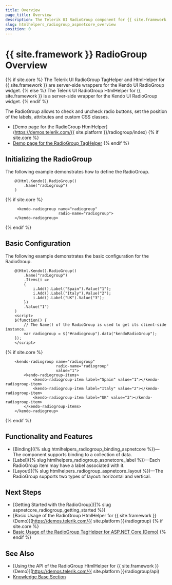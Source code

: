 ```yaml
---
title: Overview
page_title: Overview
description: The Telerik UI RadioGroup component for {{ site.framework }} provides a styled UI element that allows you to select a single item from a list of options.
slug: htmlhelpers_radiogroup_aspnetcore_overview
position: 0
---
```


# {{ site.framework }} RadioGroup Overview

{% if site.core %}
The Telerik UI RadioGroup TagHelper and HtmlHelper for {{ site.framework }} are server-side wrappers for the Kendo UI RadioGroup widget.
{% else %}
The Telerik UI RadioGroup HtmlHelper for {{ site.framework }} is a server-side wrapper for the Kendo UI RadioGroup widget.
{% endif %}

The RadioGroup allows to check and uncheck radio buttons, set the position of the labels, attributes and custom CSS classes.

* [Demo page for the RadioGroup HtmlHelper](https://demos.telerik.com/{{ site.platform }}/radiogroup/index)
{% if site.core %}
* [Demo page for the RadioGroup TagHelper](https://demos.telerik.com/aspnet-core/radiogroup/tag-helper)
{% endif %}

## Initializing the RadioGroup

The following example demonstrates how to define the RadioGroup.

```HtmlHelper
    @(Html.Kendo().RadioGroup()
        .Name("radiogroup")
    )
```
{% if site.core %}
```TagHelper
     <kendo-radiogroup name="radiogroup"
                       radio-name="radiogroup">
    </kendo-radiogroup>
```
{% endif %}

## Basic Configuration

The following example demonstrates the basic configuration for the RadioGroup.

```HtmlHelper
    @(Html.Kendo().RadioGroup()
        .Name("radiogroup")
        .Items(i =>
        {
            i.Add().Label("Spain").Value("1");
            i.Add().Label("Italy").Value("2");
            i.Add().Label("UK").Value("3");
        })
        .Value("1")
    )
    <script>
    $(function() {
        // The Name() of the RadioGroup is used to get its client-side instance.
        var radiogroup = $("#radiogroup").data("kendoRadioGroup");
    });
    </script>
```
{% if site.core %}
```TagHelper
    <kendo-radiogroup name="radiogroup"
                      radio-name="radiogroup"
                      value="1">
        <kendo-radiogroup-items>
            <kendo-radiogroup-item label="Spain" value="1"></kendo-radiogroup-item>
            <kendo-radiogroup-item label="Italy" value="2"></kendo-radiogroup-item>
            <kendo-radiogroup-item label="UK" value="3"></kendo-radiogroup-item>
        </kendo-radiogroup-items>
    </kendo-radiogroup>
```
{% endif %}

## Functionality and Features

* [Binding]({% slug htmlhelpers_radiogroup_binding_aspnetcore %})—The component supports binding to a collection of data.
* [Label]({% slug htmlhelpers_radiogroup_aspnetcore_label %})—Each RadioGroup item may have a label associated with it.
* [Layout]({% slug htmlhelpers_radiogroup_aspnetcore_layout %})—The RadioGroup supports two types of layout: horizontal and vertical.

## Next Steps

* [Getting Started with the RadioGroup]({% slug aspnetcore_radiogroup_getting_started %})
* [Basic Usage of the RadioGroup HtmlHelper for {{ site.framework }} (Demo)](https://demos.telerik.com/{{ site.platform }}/radiogroup)
{% if site.core %}
* [Basic Usage of the RadioGroup TagHelper for ASP.NET Core (Demo)](https://demos.telerik.com/aspnet-core/radiogroup/tag-helper)
{% endif %}

## See Also

* [Using the API of the RadioGroup HtmlHelper for {{ site.framework }} (Demo)](https://demos.telerik.com/{{ site.platform }}/radiogroup/api)
* [Knowledge Base Section](/knowledge-base)
